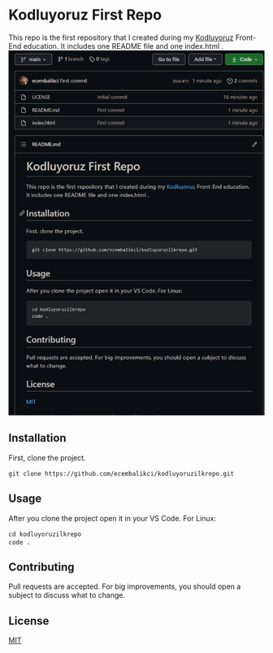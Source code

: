 # Kodluyoruz First Repo
This repo is the first repository that I created during my  [Kodluyoruz](https://www.kodluyoruz.org/) Front-End education. It includes one README file and one index.html .
![](img.png)

## Installation

First, clone the project.
```
git clone https://github.com/ecembalikci/kodluyoruzilkrepo.git
```

## Usage

After you clone the project open it in your VS Code.
For Linux:
```
cd kodluyoruzilkrepo
code .
```

## Contributing

Pull requests are accepted. For big improvements, you should open a subject to discuss what to change.

## License

[MIT](https://choosealicense.com/licenses/mit/)
